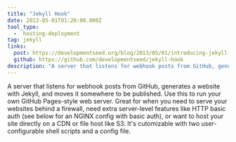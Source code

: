 ```yaml
---
title: "Jekyll Hook"
date: 2013-05-01T01:20:00.000Z
tool_type: 
  -  hosting-deployment
tag: jekyll
links:
  post: https://developmentseed.org/blog/2013/05/01/introducing-jekyll-hook/
  github: https://github.com/developmentseed/jekyll-hook
description: "A server that listens for webhook posts from GitHub, generates a website with Jekyll, and moves it somewhere to be published."
---
```

A server that listens for webhook posts from GitHub, generates a website with Jekyll, and moves it somewhere to be published. Use this to run your own GitHub Pages-style web server. Great for when you need to serve your websites behind a firewall, need extra server-level features like HTTP basic auth (see below for an NGINX config with basic auth), or want to host your site directly on a CDN or file host like S3. It's cutomizable with two user-configurable shell scripts and a config file.




